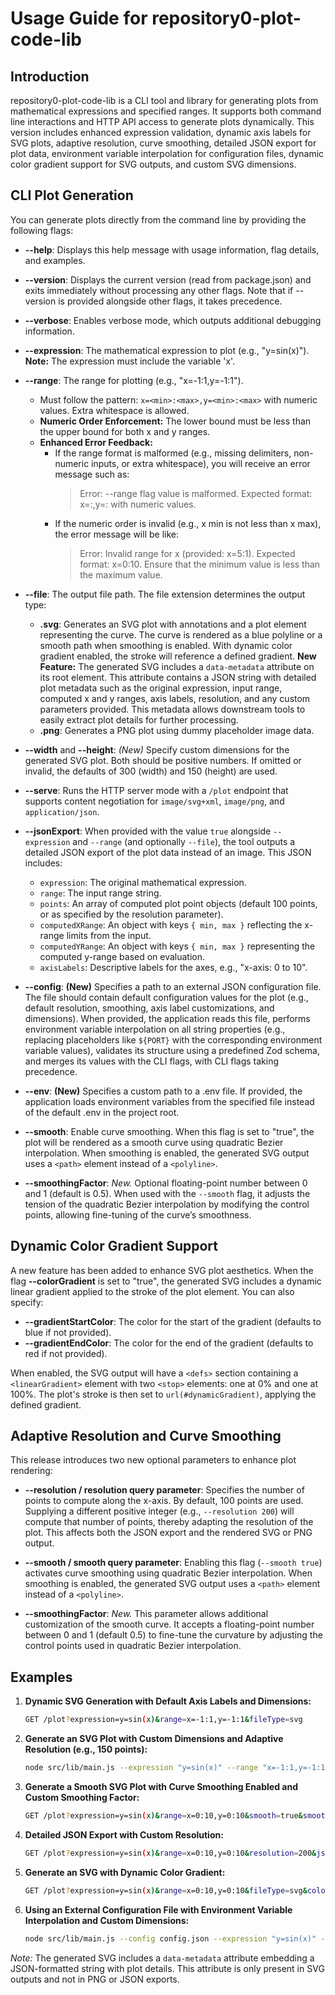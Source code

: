 # Usage Guide for repository0-plot-code-lib

## Introduction

repository0-plot-code-lib is a CLI tool and library for generating plots from mathematical expressions and specified ranges. It supports both command line interactions and HTTP API access to generate plots dynamically. This version includes enhanced expression validation, dynamic axis labels for SVG plots, adaptive resolution, curve smoothing, detailed JSON export for plot data, environment variable interpolation for configuration files, dynamic color gradient support for SVG outputs, and custom SVG dimensions.

## CLI Plot Generation

You can generate plots directly from the command line by providing the following flags:

- **--help**: Displays this help message with usage information, flag details, and examples.
- **--version**: Displays the current version (read from package.json) and exits immediately without processing any other flags. Note that if --version is provided alongside other flags, it takes precedence.
- **--verbose**: Enables verbose mode, which outputs additional debugging information.
- **--expression**: The mathematical expression to plot (e.g., "y=sin(x)"). **Note:** The expression must include the variable 'x'.
- **--range**: The range for plotting (e.g., "x=-1:1,y=-1:1"). 
  - Must follow the pattern: `x=<min>:<max>,y=<min>:<max>` with numeric values. Extra whitespace is allowed.
  - **Numeric Order Enforcement:** The lower bound must be less than the upper bound for both x and y ranges.
  - **Enhanced Error Feedback:** 
    - If the range format is malformed (e.g., missing delimiters, non-numeric inputs, or extra whitespace), you will receive an error message such as:
      > Error: --range flag value is malformed. Expected format: x=<min>:<max>,y=<min>:<max> with numeric values.
    - If the numeric order is invalid (e.g., x min is not less than x max), the error message will be like:
      > Error: Invalid range for x (provided: x=5:1). Expected format: x=0:10. Ensure that the minimum value is less than the maximum value.

- **--file**: The output file path. The file extension determines the output type:
  - **.svg**: Generates an SVG plot with annotations and a plot element representing the curve. The curve is rendered as a blue polyline or a smooth path when smoothing is enabled. With dynamic color gradient enabled, the stroke will reference a defined gradient. **New Feature:** The generated SVG includes a `data-metadata` attribute on its root element. This attribute contains a JSON string with detailed plot metadata such as the original expression, input range, computed x and y ranges, axis labels, resolution, and any custom parameters provided. This metadata allows downstream tools to easily extract plot details for further processing.
  - **.png**: Generates a PNG plot using dummy placeholder image data.

- **--width** and **--height**: *(New)* Specify custom dimensions for the generated SVG plot. Both should be positive numbers. If omitted or invalid, the defaults of 300 (width) and 150 (height) are used.

- **--serve**: Runs the HTTP server mode with a `/plot` endpoint that supports content negotiation for `image/svg+xml`, `image/png`, and `application/json`.

- **--jsonExport**: When provided with the value `true` alongside `--expression` and `--range` (and optionally `--file`), the tool outputs a detailed JSON export of the plot data instead of an image. This JSON includes:
  - `expression`: The original mathematical expression.
  - `range`: The input range string.
  - `points`: An array of computed plot point objects (default 100 points, or as specified by the resolution parameter).
  - `computedXRange`: An object with keys `{ min, max }` reflecting the x-range limits from the input.
  - `computedYRange`: An object with keys `{ min, max }` representing the computed y-range based on evaluation.
  - `axisLabels`: Descriptive labels for the axes, e.g., "x-axis: 0 to 10".

- **--config**: **(New)** Specifies a path to an external JSON configuration file. The file should contain default configuration values for the plot (e.g., default resolution, smoothing, axis label customizations, and dimensions). When provided, the application reads this file, performs environment variable interpolation on all string properties (e.g., replacing placeholders like `${PORT}` with the corresponding environment variable values), validates its structure using a predefined Zod schema, and merges its values with the CLI flags, with CLI flags taking precedence.

- **--env**: **(New)** Specifies a custom path to a .env file. If provided, the application loads environment variables from the specified file instead of the default .env in the project root.

- **--smooth**: Enable curve smoothing. When this flag is set to "true", the plot will be rendered as a smooth curve using quadratic Bezier interpolation. When smoothing is enabled, the generated SVG output uses a `<path>` element instead of a `<polyline>`.

- **--smoothingFactor**: *New.* Optional floating-point number between 0 and 1 (default is 0.5). When used with the `--smooth` flag, it adjusts the tension of the quadratic Bezier interpolation by modifying the control points, allowing fine-tuning of the curve’s smoothness.

## Dynamic Color Gradient Support

A new feature has been added to enhance SVG plot aesthetics. When the flag **--colorGradient** is set to "true", the generated SVG includes a dynamic linear gradient applied to the stroke of the plot element. You can also specify:

- **--gradientStartColor**: The color for the start of the gradient (defaults to blue if not provided).
- **--gradientEndColor**: The color for the end of the gradient (defaults to red if not provided).

When enabled, the SVG output will have a `<defs>` section containing a `<linearGradient>` element with two `<stop>` elements: one at 0% and one at 100%. The plot's stroke is then set to `url(#dynamicGradient)`, applying the defined gradient.

## Adaptive Resolution and Curve Smoothing

This release introduces two new optional parameters to enhance plot rendering:

- **--resolution / resolution query parameter**: Specifies the number of points to compute along the x-axis. By default, 100 points are used. Supplying a different positive integer (e.g., `--resolution 200`) will compute that number of points, thereby adapting the resolution of the plot. This affects both the JSON export and the rendered SVG or PNG output.

- **--smooth / smooth query parameter**: Enabling this flag (`--smooth true`) activates curve smoothing using quadratic Bezier interpolation. When smoothing is enabled, the generated SVG output uses a `<path>` element instead of a `<polyline>`.

- **--smoothingFactor**: *New.* This parameter allows additional customization of the smooth curve. It accepts a floating-point number between 0 and 1 (default 0.5) to fine-tune the curvature by adjusting the control points used in quadratic Bezier interpolation.

## Examples

1. **Dynamic SVG Generation with Default Axis Labels and Dimensions:**
   ```sh
   GET /plot?expression=y=sin(x)&range=x=-1:1,y=-1:1&fileType=svg
   ```

2. **Generate an SVG Plot with Custom Dimensions and Adaptive Resolution (e.g., 150 points):**
   ```sh
   node src/lib/main.js --expression "y=sin(x)" --range "x=-1:1,y=-1:1" --file output.svg --resolution 150 --width 500 --height 400
   ```

3. **Generate a Smooth SVG Plot with Curve Smoothing Enabled and Custom Smoothing Factor:**
   ```sh
   GET /plot?expression=y=sin(x)&range=x=0:10,y=0:10&smooth=true&smoothingFactor=0.7&fileType=svg
   ```

4. **Detailed JSON Export with Custom Resolution:**
   ```sh
   GET /plot?expression=y=sin(x)&range=x=0:10,y=0:10&resolution=200&jsonExport=true
   ```

5. **Generate an SVG with Dynamic Color Gradient:**
   ```sh
   GET /plot?expression=y=sin(x)&range=x=0:10,y=0:10&fileType=svg&colorGradient=true&gradientStartColor=green&gradientEndColor=yellow
   ```

6. **Using an External Configuration File with Environment Variable Interpolation and Custom Dimensions:**
   ```sh
   node src/lib/main.js --config config.json --expression "y=sin(x)" --file output.svg --width 600 --height 400
   ```

*Note:* The generated SVG includes a `data-metadata` attribute embedding a JSON-formatted string with plot details. This attribute is only present in SVG outputs and not in PNG or JSON exports.
